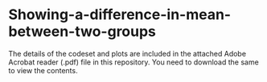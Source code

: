 # Showing-a-difference-in-mean-between-two-groups

The details of the codeset and plots are included in the attached Adobe Acrobat reader (.pdf) file in this repository. 
You need to download the same to view the contents.
